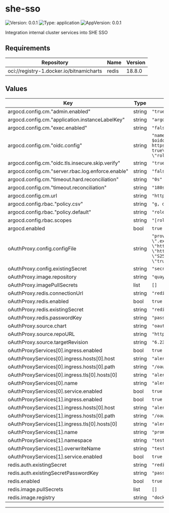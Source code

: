 # she-sso

![Version: 0.0.1](https://img.shields.io/badge/Version-0.0.1-informational?style=flat-square) ![Type: application](https://img.shields.io/badge/Type-application-informational?style=flat-square) ![AppVersion: 0.0.1](https://img.shields.io/badge/AppVersion-0.0.1-informational?style=flat-square)

Integration internal cluster services into SHE SSO

## Requirements

| Repository | Name | Version |
|------------|------|---------|
| oci://registry-1.docker.io/bitnamicharts | redis | 18.8.0 |

## Values

| Key | Type | Default | Description |
|-----|------|---------|-------------|
| argocd.config.cm."admin.enabled" | string | `"true"` |  |
| argocd.config.cm."application.instanceLabelKey" | string | `"argocd.argoproj.io/instance"` |  |
| argocd.config.cm."exec.enabled" | string | `"false"` |  |
| argocd.config.cm."oidc.config" | string | `"name: \"Example SSO\"\nclientID: client-id\nclientSecret: $oidc.keycloak.clientSecret\nissuer: https://sso.example.com/realms/example\nskipAudienceCheckWhenTokenHasNoAudience: true\nrequestedScopes: [\"openid\", \"profile\", \"email\", \"roles\"]\nrequestedIDTokenClaims: {\"roles\": {\"essential\": true}}\n"` |  |
| argocd.config.cm."oidc.tls.insecure.skip.verify" | string | `"true"` |  |
| argocd.config.cm."server.rbac.log.enforce.enable" | string | `"false"` |  |
| argocd.config.cm."timeout.hard.reconciliation" | string | `"0s"` |  |
| argocd.config.cm."timeout.reconciliation" | string | `"180s"` |  |
| argocd.config.cm.url | string | `"https://argocd.example.com"` |  |
| argocd.config.rbac."policy.csv" | string | `"g, devops_admin, role:admin\n"` |  |
| argocd.config.rbac."policy.default" | string | `"role:readonly"` |  |
| argocd.config.rbac.scopes | string | `"[roles]"` |  |
| argocd.enabled | bool | `true` |  |
| oAuthProxy.config.configFile | string | `"provider = \"keycloak-oidc\"\nemail_domains = [ \"*\" ]\ncookie_domains = \".example.org\"\ncookie_secure = \"true\"\noidc_issuer_url = \"https://sso.example.org/realms/example\"\nredirect_url = \"https://{{url}}/oauth2/callback\"\ncode_challenge_method = \"S256\"\nssl_insecure_skip_verify = \"true\"\nset_authorization_header = \"true\"\n"` |  |
| oAuthProxy.config.existingSecret | string | `"secret-config"` |  |
| oAuthProxy.image.repository | string | `"quay.io/oauth2-proxy/oauth2-proxy"` |  |
| oAuthProxy.imagePullSecrets | list | `[]` |  |
| oAuthProxy.redis.connectionUrl | string | `"redis://redis-master.default.svc.cluster.local:6379"` |  |
| oAuthProxy.redis.enabled | bool | `true` |  |
| oAuthProxy.redis.existingSecret | string | `"redis-password"` |  |
| oAuthProxy.redis.passwordKey | string | `"password"` |  |
| oAuthProxy.source.chart | string | `"oauth2-proxy"` |  |
| oAuthProxy.source.repoURL | string | `"https://oauth2-proxy.github.io/manifests"` |  |
| oAuthProxy.source.targetRevision | string | `"6.23.1"` |  |
| oAuthProxyServices[0].ingress.enabled | bool | `true` |  |
| oAuthProxyServices[0].ingress.hosts[0].host | string | `"alertmanager.example.com"` |  |
| oAuthProxyServices[0].ingress.hosts[0].path | string | `"/oauth2"` |  |
| oAuthProxyServices[0].ingress.tls[0].hosts[0] | string | `"alertmanager.example.com"` |  |
| oAuthProxyServices[0].name | string | `"alertmanager"` |  |
| oAuthProxyServices[0].service.enabled | bool | `true` |  |
| oAuthProxyServices[1].ingress.enabled | bool | `true` |  |
| oAuthProxyServices[1].ingress.hosts[0].host | string | `"alertmanager.example.com"` |  |
| oAuthProxyServices[1].ingress.hosts[0].path | string | `"/oauth2"` |  |
| oAuthProxyServices[1].ingress.tls[0].hosts[0] | string | `"alertmanager.example.com"` |  |
| oAuthProxyServices[1].name | string | `"prometheus"` |  |
| oAuthProxyServices[1].namespace | string | `"test"` |  |
| oAuthProxyServices[1].overwriteName | string | `"test"` |  |
| oAuthProxyServices[1].service.enabled | bool | `true` |  |
| redis.auth.existingSecret | string | `"redis-password"` |  |
| redis.auth.existingSecretPasswordKey | string | `"password"` |  |
| redis.enabled | bool | `true` |  |
| redis.image.pullSecrets | list | `[]` |  |
| redis.image.registry | string | `"docker.io"` |  |

----------------------------------------------
